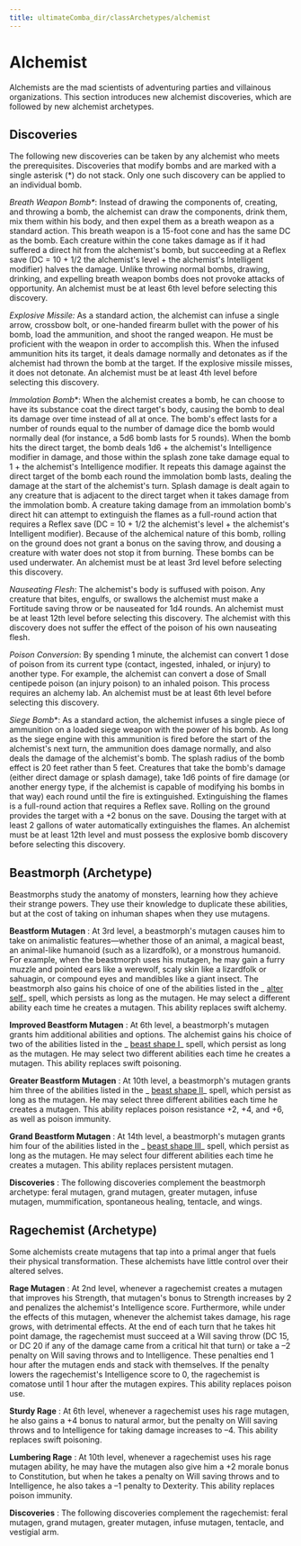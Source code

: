 ```yaml
---
title: ultimateComba_dir/classArchetypes/alchemist
---
```

# Alchemist

Alchemists are the mad scientists of adventuring parties and villainous organizations. This section introduces new alchemist discoveries, which are followed by new alchemist archetypes.

## Discoveries

The following new discoveries can be taken by any alchemist who meets the prerequisites. Discoveries that modify bombs and are marked with a single asterisk (\*) do not stack. Only one such discovery can be applied to an individual bomb.

_Breath Weapon Bomb\*_: Instead of drawing the components of, creating, and throwing a bomb, the alchemist can draw the components, drink them, mix them within his body, and then expel them as a breath weapon as a standard action. This breath weapon is a 15-foot cone and has the same DC as the bomb. Each creature within the cone takes damage as if it had suffered a direct hit from the alchemist's bomb, but succeeding at a Reflex save (DC = 10 + 1/2 the alchemist's level + the alchemist's Intelligent modifier) halves the damage. Unlike throwing normal bombs, drawing, drinking, and expelling breath weapon bombs does not provoke attacks of opportunity. An alchemist must be at least 6th level before selecting this discovery.

_Explosive Missile:_ As a standard action, the alchemist can infuse a single arrow, crossbow bolt, or one-handed firearm bullet with the power of his bomb, load the ammunition, and shoot the ranged weapon. He must be proficient with the weapon in order to accomplish this. When the infused ammunition hits its target, it deals damage normally and detonates as if the alchemist had thrown the bomb at the target. If the explosive missile misses, it does not detonate. An alchemist must be at least 4th level before selecting this discovery.

_Immolation Bomb_\*: When the alchemist creates a bomb, he can choose to have its substance coat the direct target's body, causing the bomb to deal its damage over time instead of all at once. The bomb's effect lasts for a number of rounds equal to the number of damage dice the bomb would normally deal (for instance, a 5d6 bomb lasts for 5 rounds). When the bomb hits the direct target, the bomb deals 1d6 + the alchemist's Intelligence modifier in damage, and those within the splash zone take damage equal to 1 + the alchemist's Intelligence modifier. It repeats this damage against the direct target of the bomb each round the immolation bomb lasts, dealing the damage at the start of the alchemist's turn. Splash damage is dealt again to any creature that is adjacent to the direct target when it takes damage from the immolation bomb. A creature taking damage from an immolation bomb's direct hit can attempt to extinguish the flames as a full-round action that requires a Reflex save (DC = 10 + 1/2 the alchemist's level + the alchemist's Intelligent modifier). Because of the alchemical nature of this bomb, rolling on the ground does not grant a bonus on the saving throw, and dousing a creature with water does not stop it from burning. These bombs can be used underwater. An alchemist must be at least 3rd level before selecting this discovery.

_Nauseating Flesh_: The alchemist's body is suffused with poison. Any creature that bites, engulfs, or swallows the alchemist must make a Fortitude saving throw or be nauseated for 1d4 rounds. An alchemist must be at least 12th level before selecting this discovery. The alchemist with this discovery does not suffer the effect of the poison of his own nauseating flesh.

_Poison Conversion_: By spending 1 minute, the alchemist can convert 1 dose of poison from its current type (contact, ingested, inhaled, or injury) to another type. For example, the alchemist can convert a dose of Small centipede poison (an injury poison) to an inhaled poison. This process requires an alchemy lab. An alchemist must be at least 6th level before selecting this discovery.

_Siege Bomb_\*: As a standard action, the alchemist infuses a single piece of ammunition on a loaded siege weapon with the power of his bomb. As long as the siege engine with this ammunition is fired before the start of the alchemist's next turn, the ammunition does damage normally, and also deals the damage of the alchemist's bomb. The splash radius of the bomb effect is 20 feet rather than 5 feet. Creatures that take the bomb's damage (either direct damage or splash damage), take 1d6 points of fire damage (or another energy type, if the alchemist is capable of modifying his bombs in that way) each round until the fire is extinguished. Extinguishing the flames is a full-round action that requires a Reflex save. Rolling on the ground provides the target with a +2 bonus on the save. Dousing the target with at least 2 gallons of water automatically extinguishes the flames. An alchemist must be at least 12th level and must possess the explosive bomb discovery before selecting this discovery.

## Beastmorph (Archetype)

Beastmorphs study the anatomy of monsters, learning how they achieve their strange powers. They use their knowledge to duplicate these abilities, but at the cost of taking on inhuman shapes when they use mutagens.

**Beastform Mutagen** : At 3rd level, a beastmorph's mutagen causes him to take on animalistic features—whether those of an animal, a magical beast, an animal-like humanoid (such as a lizardfolk), or a monstrous humanoid. For example, when the beastmorph uses his mutagen, he may gain a furry muzzle and pointed ears like a werewolf, scaly skin like a lizardfolk or sahuagin, or compound eyes and mandibles like a giant insect. The beastmorph also gains his choice of one of the abilities listed in the _ [alter self](spell_dir/alterSelf#_alter-self)_ spell, which persists as long as the mutagen. He may select a different ability each time he creates a mutagen. This ability replaces swift alchemy.

**Improved Beastform Mutagen** : At 6th level, a beastmorph's mutagen grants him additional abilities and options. The alchemist gains his choice of two of the abilities listed in the _ [beast shape I](spells/beastShape#_beast-shape-i)_ spell, which persist as long as the mutagen. He may select two different abilities each time he creates a mutagen. This ability replaces swift poisoning.

**Greater Beastform Mutagen** : At 10th level, a beastmorph's mutagen grants him three of the abilities listed in the _ [beast shape II](spell_dir/beastShape#_beast-shape-ii)_ spell, which persist as long as the mutagen. He may select three different abilities each time he creates a mutagen. This ability replaces poison resistance +2, +4, and +6, as well as poison immunity.

**Grand Beastform Mutagen** : At 14th level, a beastmorph's mutagen grants him four of the abilities listed in the _ [beast shape III](spells/beastShape#_beast-shape-iii)_ spell, which persist as long as the mutagen. He may select four different abilities each time he creates a mutagen. This ability replaces persistent mutagen.

**Discoveries** : The following discoveries complement the beastmorph archetype: feral mutagen, grand mutagen, greater mutagen, infuse mutagen, mummification, spontaneous healing, tentacle, and wings.

## Ragechemist (Archetype)

Some alchemists create mutagens that tap into a primal anger that fuels their physical transformation. These alchemists have little control over their altered selves.

**Rage Mutagen** : At 2nd level, whenever a ragechemist creates a mutagen that improves his Strength, that mutagen's bonus to Strength increases by 2 and penalizes the alchemist's Intelligence score. Furthermore, while under the effects of this mutagen, whenever the alchemist takes damage, his rage grows, with detrimental effects. At the end of each turn that he takes hit point damage, the ragechemist must succeed at a Will saving throw (DC 15, or DC 20 if any of the damage came from a critical hit that turn) or take a –2 penalty on Will saving throws and to Intelligence. These penalties end 1 hour after the mutagen ends and stack with themselves. If the penalty lowers the ragechemist's Intelligence score to 0, the ragechemist is comatose until 1 hour after the mutagen expires. This ability replaces poison use.

**Sturdy Rage** : At 6th level, whenever a ragechemist uses his rage mutagen, he also gains a +4 bonus to natural armor, but the penalty on Will saving throws and to Intelligence for taking damage increases to –4. This ability replaces swift poisoning.

**Lumbering Rage** : At 10th level, whenever a ragechemist uses his rage mutagen ability, he may have the mutagen also give him a +2 morale bonus to Constitution, but when he takes a penalty on Will saving throws and to Intelligence, he also takes a –1 penalty to Dexterity. This ability replaces poison immunity.

**Discoveries** : The following discoveries complement the ragechemist: feral mutagen, grand mutagen, greater mutagen, infuse mutagen, tentacle, and vestigial arm.

